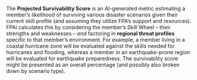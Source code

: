 The **Projected Survivability Score** is an AI-generated metric estimating a member’s likelihood of surviving various disaster scenarios given their current skill profile (and assuming they utilize FPA’s support and resources). FPAi calculates this by considering the member’s Skill Wheel – their strengths and weaknesses – _and_ factoring in **regional threat profiles** specific to that member’s environment. For example, a member living in a coastal hurricane zone will be evaluated against the skills needed for hurricanes and flooding, whereas a member in an earthquake-prone region will be evaluated for earthquake preparedness. The survivability score might be presented as an overall percentage (and possibly also broken down by scenario type).